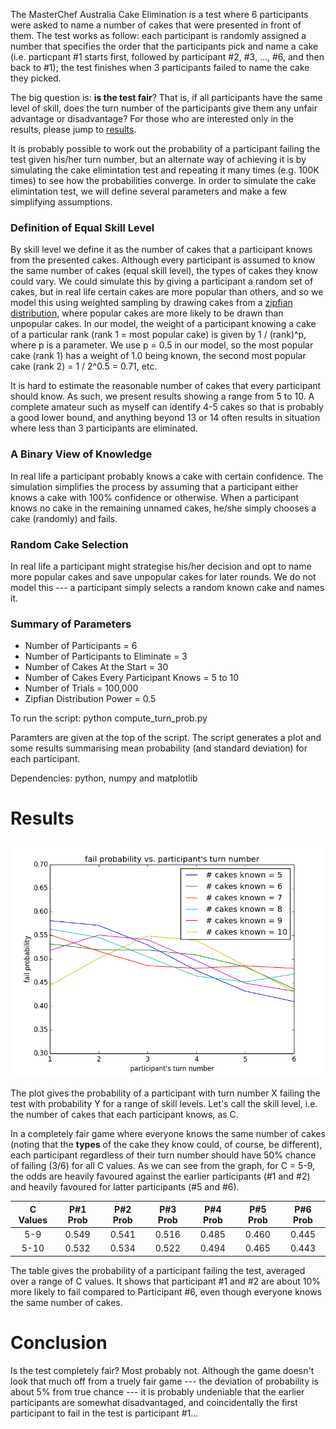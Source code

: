 The MasterChef Australia Cake Elimination is a test where 6 participants were asked to name a number of cakes that were presented in front of them. The test works as follow: each participant is randomly assigned a number that specifies the order that the participants pick and name a cake (i.e. particpant #1 starts first, followed by participant #2, #3, ..., #6, and then back to #1); the test finishes when 3 participants failed to name the cake they picked.

The big question is: **is the test fair**? That is, if all participants have the same level of skill, does the turn number of the participants give them any unfair advantage or disadvantage? For those who are interested only in the results, please jump to [results](#results).

It is probably possible to work out the probability of a participant failing the test given his/her turn number, but an alternate way of achieving it is by simulating the cake elimintation test and repeating it many times (e.g. 100K times) to see how the probabilities converge. In order to simulate the cake elimintation test, we will define several parameters and make a few simplifying assumptions.

### Definition of Equal Skill Level
By skill level we define it as the number of cakes that a participant knows from the presented cakes. Although every participant is assumed to know the same number of cakes (equal skill level), the types of cakes they know could vary. We could simulate this by giving a participant a random set of cakes, but in real life certain cakes are more popular than others, and so we model this using weighted sampling by drawing cakes from a [zipfian distribution](https://en.wikipedia.org/wiki/Zipf%27s_law), where popular cakes are more likely to be drawn than unpopular cakes. In our model, the weight of a participant knowing a cake of a particular rank (rank 1 = most popular cake) is given by 1 / (rank)^p, where p is a parameter. We use p = 0.5 in our model, so the most popular cake (rank 1) has a weight of 1.0 being known, the second most popular cake (rank 2) = 1 / 2^0.5 = 0.71, etc.

It is hard to estimate the reasonable number of cakes that every participant should know. As such, we present results showing a range from 5 to 10. A complete amateur such as myself can identify 4-5 cakes so that is probably a good lower bound, and anything beyond 13 or 14 often results in situation where less than 3 participants are eliminated.

### A Binary View of Knowledge
 In real life a participant probably knows a cake with certain confidence. The simulation simplifies the process by assuming that a participant either knows a cake with 100% confidence or otherwise. When a participant knows no cake in the remaining unnamed cakes, he/she simply chooses a cake (randomly) and fails.
 
### Random Cake Selection
In real life a participant might strategise his/her decision and opt to name more popular cakes and save unpopular cakes for later rounds. We do not model this --- a participant simply selects a random known cake and names it.

### Summary of Parameters
* Number of Participants = 6
* Number of Participants to Eliminate = 3
* Number of Cakes At the Start = 30
* Number of Cakes Every Participant Knows = 5 to 10
* Number of Trials = 100,000
* Zipfian Distribution Power = 0.5

To run the script: python compute_turn_prob.py

Paramters are given at the top of the script. The script generates a plot and some results summarising mean probability (and standard deviation) for each participant.

Dependencies: python, numpy and matplotlib

# <a name="results"></a>Results
<img src="./fail_prob_vs_turn_number.png" width="600">

The plot gives the probability of a participant with turn number X failing the test with probability Y for a range of skill levels. Let's call the skill level, i.e. the number of cakes that each participant knows, as C.

In a completely fair game where everyone knows the same number of cakes (noting that the **types** of the cake they know could, of course, be different), each participant regardless of their turn number should have 50% chance of failing (3/6) for all C values. As we can see from the graph, for C = 5-9, the odds are heavily favoured against the earlier participants (#1 and #2) and heavily favoured for latter participants (#5 and #6).

|C Values|P#1 Prob|P#2 Prob|P#3 Prob|P#4 Prob|P#5 Prob|P#6 Prob|
|:--:|:---:|:---:|:---:|:---:|:---:|:---:|
|5-9 |0.549|0.541|0.516|0.485|0.460|0.445|
|5-10|0.532|0.534|0.522|0.494|0.465|0.443|

The table gives the probability of a participant failing the test, averaged over a range of C values. It shows that participant #1 and #2 are about 10% more likely to fail compared to Participant #6, even though everyone knows the same number of cakes.

# Conclusion
Is the test completely fair? Most probably not. Although the game doesn't look that much off from a truely fair game --- the deviation of probability is about 5% from true chance --- it is probably undeniable that the earlier participants are somewhat disadvantaged, and coincidentally the first participant to fail in the test is participant #1...
